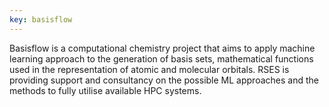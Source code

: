 ```yaml
---
key: basisflow
---
```


Basisflow is a computational chemistry project that aims to apply machine learning approach to the generation of basis sets, mathematical functions used in the representation of atomic and molecular orbitals. RSES is providing support and consultancy on the possible ML approaches and the methods to fully utilise available HPC systems. 
